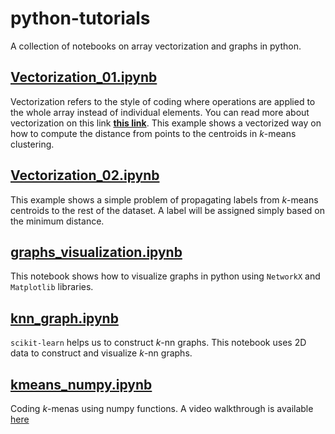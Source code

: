 # python-tutorials
A collection of notebooks on array vectorization and graphs in python.

## [Vectorization_01.ipynb](https://github.com/mashaan14/python-tutorials/blob/main/Vectorization_01.ipynb)
Vectorization refers to the style of coding where operations are applied to the whole array instead of individual elements. You can read more about vectorization on this link __[this link](https://en.wikipedia.org/wiki/Array_programming)__.
This example shows a vectorized way on how to compute the distance from points to the centroids in $k$-means clustering.

## [Vectorization_02.ipynb](https://github.com/mashaan14/python-tutorials/blob/main/Vectorization_02.ipynb)
This example shows a simple problem of propagating labels from $k$-means centroids to the rest of the dataset. A label will be assigned simply based on the minimum distance.

## [graphs_visualization.ipynb](https://github.com/mashaan14/python-tutorials/blob/main/graphs_visualization.ipynb)
This notebook shows how to visualize graphs in python using `NetworkX` and `Matplotlib` libraries.

## [knn_graph.ipynb](https://github.com/mashaan14/python-tutorials/blob/main/knn_graph.ipynb)
`scikit-learn` helps us to construct $k$-nn graphs. This notebook uses 2D data to construct and visualize $k$-nn graphs.

## [kmeans_numpy.ipynb](https://github.com/mashaan14/python-tutorials/blob/main/kmeans_numpy.ipynb)
Coding $k$-menas using numpy functions. A video walkthrough is available [here](https://youtu.be/LhjRXMjONKE?feature=shared)
